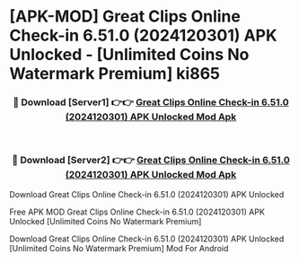 # [APK-MOD] Great Clips Online Check-in 6.51.0 (2024120301) APK Unlocked - [Unlimited Coins No Watermark Premium] ki865



<div align="center">
<h3>🔴 Download [Server1] 👉👉 <a href="https://momento.my/?title=Great_Clips_Online_Check-in_6.51.0_(2024120301)_APK_Unlocked">Great Clips Online Check-in 6.51.0 (2024120301) APK Unlocked Mod Apk</a></h3><br>

<h3>🔴 Download [Server2] 👉👉 <a href="https://momento.my/?title=Great_Clips_Online_Check-in_6.51.0_(2024120301)_APK_Unlocked">Great Clips Online Check-in 6.51.0 (2024120301) APK Unlocked Mod Apk</a></h3>
</div>



Download Great Clips Online Check-in 6.51.0 (2024120301) APK Unlocked 

Free APK MOD Great Clips Online Check-in 6.51.0 (2024120301) APK Unlocked [Unlimited Coins No Watermark Premium]

Download Great Clips Online Check-in 6.51.0 (2024120301) APK Unlocked [Unlimited Coins No Watermark Premium] Mod For Android
